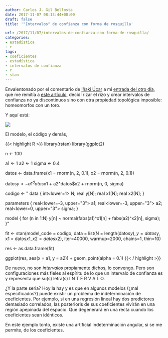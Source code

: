 ```yaml
---
author: Carlos J. Gil Bellosta
date: 2017-11-07 08:13:44+00:00
draft: false
title: '"Intervalos" de confianza con forma de rosquilla'

url: /2017/11/07/intervalos-de-confianza-con-forma-de-rosquilla/
categories:
- estadística
- r
tags:
- coeficientes
- estadística
- intervalos de confianza
- r
- stan
---
```


Envalentonado por el comentario de [Iñaki Úcar](https://twitter.com/Enchufa2) a mi [entrada del otro día](https://www.datanalytics.com/2017/11/03/intervalos-de-confianza-creativos-que-excluyen-el-0/), que me remitía a [este artículo](https://www.sciencedirect.com/science/article/pii/0378475490900117), decidí rizar el rizo y crear intervalos de confianza no ya discontinuos sino con otra propiedad topológica imposible: homeomorfos con un toro.

Y aquí está:

![](/wp-uploads/2017/11/intervalo_confianza_toro.png#center)

El modelo, el código y demás,

{{< highlight R >}}
library(rstan)
library(ggplot2)

n <- 100

a1 <- 1
a2 <- 1
sigma <- 0.4

datos <- data.frame(x1 = rnorm(n, 2, 0.1),
                    x2 = rnorm(n, 2, 0.1))

datos$y <- a1^datos$x1 + a2^datos$x2 + rnorm(n, 0, sigma)

codigo <- "
data {
  int<lower=1> N;
  real y[N];
  real x1[N];
  real x2[N];
}

parameters {
  real<lower=-3, upper="3"> a1;
  real<lower=-3, upper="3"> a2;
  real<lower=0, upper="3"> sigma;
}

model {
  for (n in 1:N)
    y[n] ~ normal(fabs(a1)^x1[n] +
      fabs(a2)^x2[n], sigma);
}"

fit <- stan(model_code = codigo,
    data = list(N = length(datos$y), y = datos$y,
                x1 = datos$x1, x2 = datos$x2),
    iter=40000, warmup=2000,
    chains=1, thin=10)

res <- as.data.frame(fit)

ggplot(res, aes(x = a1, y = a2)) + geom_point(alpha = 0.1)
{{< / highlight >}}

De nuevo, no son _intervalos_ propiamente dichos, lo convengo. Pero son configuraciones más fieles al espíritu de lo que un intervalo de confianza es y representa que su(s) letra(s) I N T E R V A L O.

¿Y la parte seria? Hoy la hay y es que en algunos modelos (¿mal especificados?) puede existir un problema de indeterminación de coeficientes. Por ejemplo, si en una regresión lineal hay dos predictores demasiado correlados, las posterioris de sus coeficientes vivirán en una región apepinada del espacio. Que degenerará en una recta cuando los coeficientes sean idénticos.

En este ejemplo tonto, existe una artificial indeterminación angular, si se me permite, de los coeficientes.
